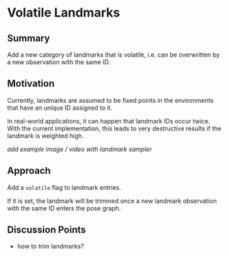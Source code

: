 # Volatile Landmarks

## Summary
[summary]: #summary

Add a new category of landmarks that is volatile, i.e. can be overwritten by a new observation with the same ID.

## Motivation
[motivation]: #motivation

Currently, landmarks are assumed to be fixed points in the environments that have an unique ID assigned to it.

In real-world applications, it can happen that landmark IDs occur twice.
With the current implementation, this leads to very destructive results if the landmark is weighted high.

*add example image / video with landmark sampler*

## Approach
[approach]: #approach

Add a `volatile` flag to landmark entries.

If it is set, the landmark will be trimmed once a new landmark observation with the same ID enters the pose graph.

## Discussion Points
[discussion]: #discussion

* how to trim landmarks?
